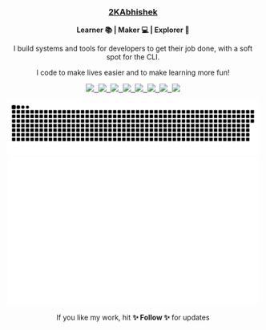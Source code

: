 <div align="center">
    <h3> <a href="https://2kabhishek.github.io/links" target="_blank">2KAbhishek </a> </h3>
    <p> <b> Learner 📚 | Maker 💻 | Explorer 🔎 </b> </p>
    <p> I build systems and tools for developers to get their job done, with a soft spot for the CLI.</p>
    <p> I code to make lives easier and to make learning more fun! </p>
    <p align="center">
        <kbd>
            <a href="mailto:iam2kabhishek@gmail.com" target="_blank" title="Mail">
                <img src="https://img.shields.io/badge/-Mail-ff4500?style=flat&logo=gmail&logoColor=white" />
            </a>
            <a href="https://2kabhishek.github.io/projects" target="_blank" title="Blog"><img
                    src="https://img.shields.io/badge/-Projects-3a3a3a?style=flat&logo=github&logoColor=white" />
            </a>
            <a href="https://2kabhishek.github.io/blog" target="_blank" title="Blog"><img
                    src="https://img.shields.io/badge/-Blog-ff8800?style=flat&logo=blogger&logoColor=white" />
            </a>
            <a href="https://twitter.com/2kabhishek" target="_blank" title="Twitter - 2KAbhishek">
                <img src="https://img.shields.io/badge/-2KAbhishek-00acee?style=flat&logo=Twitter&logoColor=white" />
            </a>
            <a href="https://www.linkedin.com/in/2kabhishek" target="_blank" title="LinkedIn - 2KAbhishek">
                <img src="https://img.shields.io/badge/-2KAbhishek-0072b1?style=flat&logo=Linkedin&logoColor=white" />
            </a>
            <a href="https://www.instagram.com/iam2KAbhishek" target="_blank" title="Instagram - iam2KAbhishek">
                <img src="https://img.shields.io/badge/-iam2kabhishek-d8226b?style=flat&logo=instagram&logoColor=white" />
            </a>
            <a href="https://youtube.com/c/2KAbhishek" target="_blank" title="YouTube - 2KAbhishek">
                <img src="https://img.shields.io/badge/-2KAbhishek-ff0000?style=flat&logo=youtube&logoColor=white" />
            </a>
            <a href="https://2kabhishek.github.io/links" target="_blank" title="More Links">
                <img src="https://img.shields.io/badge/-More-09b43a?style=flat&logo=linkfire&logoColor=white" />
            </a>
        </kbd>
    </p>
    <a href="https://2kabhishek.github.io/projects" target="_blank" title="Snake eats commits!">
        <img width="700" src="https://raw.githubusercontent.com/2KAbhishek/2KAbhishek/master/assets/gen/snake.svg" />
    </a>
    <a href="https://2kabhishek.github.io/projects" target="_blank" title="GitHub metrics!">
        <img width="500" src="https://raw.githubusercontent.com/2KAbhishek/2KAbhishek/master/assets/gen/metrics.svg" />
    </a>
    <p> If you like my work, hit <b>✨ Follow ✨</b> for updates </p>
</div>
<!--
<p align="center">
  <a href="https://www.linkedin.com/in/rosesecurity" title="LinkedIn"><img src="https://img.shields.io/badge/LinkedIn-blue.svg?style=for-the-badge" alt="LinkedIn"></a>
  <a href="https://github.com/cloudposse/terraform-aws-components" title="Terraform AWS Components"><img src="https://img.shields.io/badge/Terraform_AWS_Components-5C4EE6.svg?style=for-the-badge" alt="Terraform AWS Components"></a>
  <a href="https://rosesecurity.dev/" title="Development Blog"><img
src="https://img.shields.io/badge/Development_Blog-1d1d1d.svg?style=for-the-badge" alt="Terraform AWS Components"></a>
</p>

[![Typing SVG](https://readme-typing-svg.demolab.com?font=IBM+Plex+Mono&weight=500&size=30&duration=6000&pause=1000&color=F7F7F7&width=435&lines=About+Me%3A)](https://git.io/typing-svg)

> [!IMPORTANT]
> Hey, I'm **RoseSecurity**!
>
> I write Infrastructure-as-Code and automation to help startups and established companies quickly and securely build their cloud environments, but when I'm not building cloud networks, you can catch me conducting security research to identify modern tactics, techniques, and procedures used by malicious actors.
> 
> If you enjoy my code, blogs, or tools, feel free to reach out and connect!

---

[![Typing SVG](https://readme-typing-svg.demolab.com?font=IBM+Plex+Mono&weight=500&size=30&duration=6000&pause=1000&color=F7F7F7&width=435&lines=Development+Blog%3A)](https://git.io/typing-svg)

<!-- BLOG-POST-LIST:START -->
<!--
- [Terraform Proverbs](https://rosesecurity.dev/blog/2024/11/24/terraform-proverbs)
- [From Source to System: Packaging and Delivering Tools to Debian-based Distros](https://rosesecurity.dev/blog/2024/09/15/from-source-to-system-on-debian)
- [Homegrown Honeypots: Simulating a Water Control System in my Home Office](https://rosesecurity.dev/blog/2024/08/28/homegrown-honeypots)
- [The Future of Terraform Visualizations](https://rosesecurity.dev/blog/2024/07/29/the-future-of-terraform-visualizations)
- [My Neovim Note-taking Workflow](https://rosesecurity.dev/blog/2024/07/26/my-vim-note-taking-workflow)
-->
<!-- BLOG-POST-LIST:END -->


<!--
**azurename/azurename** is a ✨ _special_ ✨ repository because its `README.md` (this file) appears on your GitHub profile.

Here are some ideas to get you started:

- 🔭 I’m currently working on ...
- 🌱 I’m currently learning ...
- 👯 I’m looking to collaborate on ...
- 🤔 I’m looking for help with ...
- 💬 Ask me about ...
- 📫 How to reach me: ...
- 😄 Pronouns: ...
- ⚡ Fun fact: ...
-->
